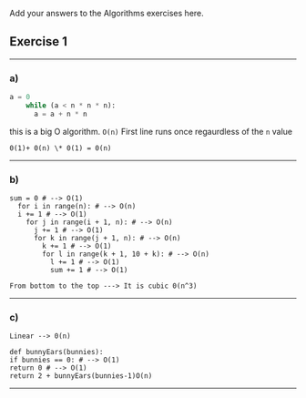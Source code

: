 Add your answers to the Algorithms exercises here.

## Exercise 1

---

### a)

```python
a = 0
    while (a < n * n * n):
      a = a + n * n
```

this is a big O algorithm. `O(n)`
First line runs once regaurdless of the `n` value

```
0(1)+ 0(n) \* 0(1) = 0(n)
```

---

### b)

```
sum = 0 # --> O(1)
  for i in range(n): # --> O(n)
  i += 1 # --> O(1)
    for j in range(i + 1, n): # --> O(n)
      j += 1 # --> O(1)
      for k in range(j + 1, n): # --> O(n)
        k += 1 # --> O(1)
        for l in range(k + 1, 10 + k): # --> O(n)
          l += 1 # --> O(1)
          sum += 1 # --> O(1)
```

```
From bottom to the top ---> It is cubic 0(n^3)
```

---

### c)

```
Linear --> 0(n)
```

```
def bunnyEars(bunnies):
if bunnies == 0: # --> O(1)
return 0 # --> O(1)
return 2 + bunnyEars(bunnies-1)O(n)
```

---
